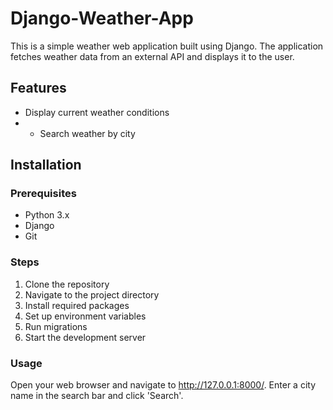 # Django-Weather-App
This is a simple weather web application built using Django. The application fetches weather data from an external API and displays it to the user.


## Features
- Display current weather conditions
- - Search weather by city

## Installation

### Prerequisites

- Python 3.x
- Django
- Git

### Steps

1. Clone the repository
2. Navigate to the project directory
3. Install required packages
4. Set up environment variables
5. Run migrations
6. Start the development server

### Usage
Open your web browser and navigate to http://127.0.0.1:8000/.
Enter a city name in the search bar and click 'Search'.
